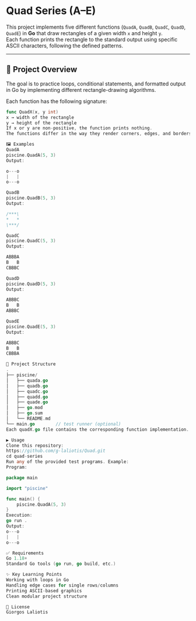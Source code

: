# Quad Series (A–E)

This project implements five different functions (`QuadA`, `QuadB`, `QuadC`, `QuadD`, `QuadE`) in **Go** that draw rectangles of a given width `x` and height `y`.  
Each function prints the rectangle to the standard output using specific ASCII characters, following the defined patterns.

---

## 📖 Project Overview

The goal is to practice loops, conditional statements, and formatted output in Go by implementing different rectangle-drawing algorithms.  

Each function has the following signature:

```go
func QuadX(x, y int)
x → width of the rectangle
y → height of the rectangle
If x or y are non-positive, the function prints nothing.
The functions differ in the way they render corners, edges, and borders.

🖼️ Examples
QuadA
piscine.QuadA(5, 3)
Output:

o---o
|   |
o---o

QuadB
piscine.QuadB(5, 3)
Output:

/***\
*   *
\***/

QuadC
piscine.QuadC(5, 3)
Output:

ABBBA
B   B
CBBBC

QuadD
piscine.QuadD(5, 3)
Output:

ABBBC
B   B
ABBBC

QuadE
piscine.QuadE(5, 3)
Output:

ABBBC
B   B
CBBBA

📂 Project Structure
.
├── piscine/
│   ├── quada.go
│   ├── quadb.go
│   ├── quadc.go
│   ├── quadd.go
│   ├── quade.go
│   ├── go.mod
│   ├── go.sum
│   └── README.md
└── main.go        // test runner (optional)
Each quadX.go file contains the corresponding function implementation.

▶️ Usage
Clone this repository:
https://github.com/g-laliotis/Quad.git
cd quad-series
Run any of the provided test programs. Example:
Program:

package main

import "piscine"

func main() {
    piscine.QuadA(5, 3)
}
Execution:
go run .
Output:
o---o
|   |
o---o

✅ Requirements
Go 1.18+
Standard Go tools (go run, go build, etc.)

✨ Key Learning Points
Working with loops in Go
Handling edge cases for single rows/columns
Printing ASCII-based graphics
Clean modular project structure

📝 License
Giorgos Laliotis
